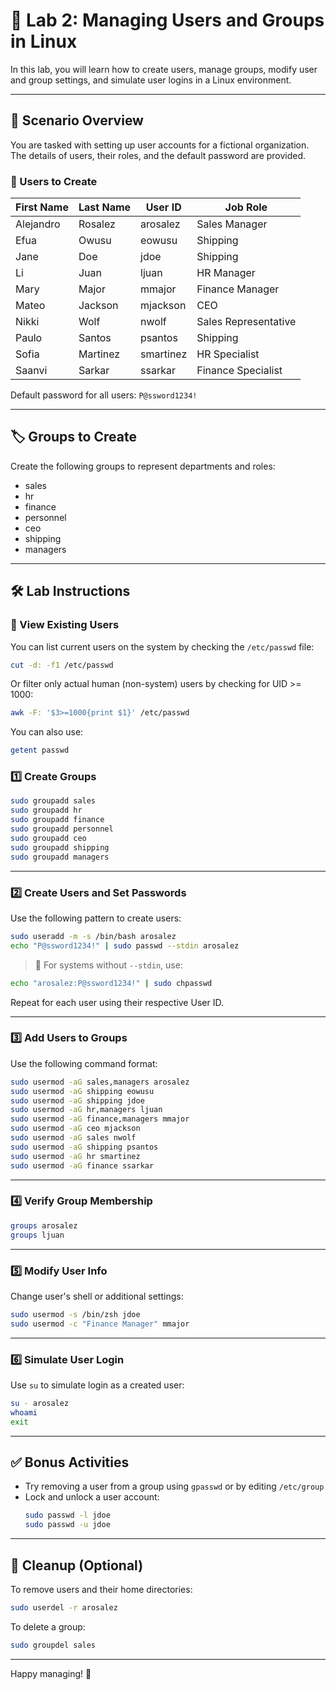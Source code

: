 # 🧪 Lab 2: Managing Users and Groups in Linux

In this lab, you will learn how to create users, manage groups, modify user and group settings, and simulate user logins in a Linux environment.

---

## 🧰 Scenario Overview

You are tasked with setting up user accounts for a fictional organization. The details of users, their roles, and the default password are provided.

### 👥 Users to Create

| First Name | Last Name | User ID     | Job Role               |
|------------|-----------|-------------|------------------------|
| Alejandro  | Rosalez   | arosalez    | Sales Manager          |
| Efua       | Owusu     | eowusu      | Shipping               |
| Jane       | Doe       | jdoe        | Shipping               |
| Li         | Juan      | ljuan       | HR Manager             |
| Mary       | Major     | mmajor      | Finance Manager        |
| Mateo      | Jackson   | mjackson    | CEO                    |
| Nikki      | Wolf      | nwolf       | Sales Representative   |
| Paulo      | Santos    | psantos     | Shipping               |
| Sofia      | Martinez  | smartinez   | HR Specialist          |
| Saanvi     | Sarkar    | ssarkar     | Finance Specialist     |

Default password for all users: `P@ssword1234!`

---

## 🏷️ Groups to Create

Create the following groups to represent departments and roles:

- sales
- hr
- finance
- personnel
- ceo
- shipping
- managers

---

## 🛠️ Lab Instructions

### 👤 View Existing Users

You can list current users on the system by checking the `/etc/passwd` file:

```bash
cut -d: -f1 /etc/passwd
```

Or filter only actual human (non-system) users by checking for UID >= 1000:

```bash
awk -F: '$3>=1000{print $1}' /etc/passwd
```

You can also use:

```bash
getent passwd
```


### 1️⃣ Create Groups

```bash
sudo groupadd sales
sudo groupadd hr
sudo groupadd finance
sudo groupadd personnel
sudo groupadd ceo
sudo groupadd shipping
sudo groupadd managers
```

---

### 2️⃣ Create Users and Set Passwords

Use the following pattern to create users:

```bash
sudo useradd -m -s /bin/bash arosalez
echo "P@ssword1234!" | sudo passwd --stdin arosalez
```

> 📝 For systems without `--stdin`, use:
```bash
echo "arosalez:P@ssword1234!" | sudo chpasswd
```

Repeat for each user using their respective User ID.

---

### 3️⃣ Add Users to Groups

Use the following command format:

```bash
sudo usermod -aG sales,managers arosalez
sudo usermod -aG shipping eowusu
sudo usermod -aG shipping jdoe
sudo usermod -aG hr,managers ljuan
sudo usermod -aG finance,managers mmajor
sudo usermod -aG ceo mjackson
sudo usermod -aG sales nwolf
sudo usermod -aG shipping psantos
sudo usermod -aG hr smartinez
sudo usermod -aG finance ssarkar
```

---

### 4️⃣ Verify Group Membership

```bash
groups arosalez
groups ljuan
```

---

### 5️⃣ Modify User Info

Change user's shell or additional settings:

```bash
sudo usermod -s /bin/zsh jdoe
sudo usermod -c "Finance Manager" mmajor
```

---

### 6️⃣ Simulate User Login

Use `su` to simulate login as a created user:

```bash
su - arosalez
whoami
exit
```

---

## ✅ Bonus Activities

- Try removing a user from a group using `gpasswd` or by editing `/etc/group`
- Lock and unlock a user account:
  ```bash
  sudo passwd -l jdoe
  sudo passwd -u jdoe
  ```

---

## 🧹 Cleanup (Optional)

To remove users and their home directories:

```bash
sudo userdel -r arosalez
```

To delete a group:

```bash
sudo groupdel sales
```

---

Happy managing! 🔐
